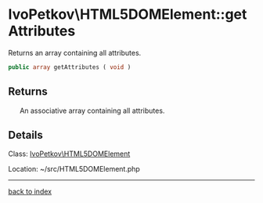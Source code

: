 # IvoPetkov\HTML5DOMElement::getAttributes

Returns an array containing all attributes.

```php
public array getAttributes ( void )
```

## Returns

&nbsp;&nbsp;&nbsp;&nbsp;&nbsp;&nbsp;An associative array containing all attributes.

## Details

Class: [IvoPetkov\HTML5DOMElement](ivopetkov.html5domelement.class.md)

Location: ~/src/HTML5DOMElement.php

---

[back to index](index.md)

